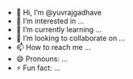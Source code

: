 - 👋 Hi, I’m @yuvrajgadhave
- 👀 I’m interested in ...
- 🌱 I’m currently learning ...
- 💞️ I’m looking to collaborate on ...
- 📫 How to reach me ...
- 😄 Pronouns: ...
- ⚡ Fun fact: ...

<!---
yuvrajgadhave/yuvrajgadhave is a ✨ special ✨ repository because its `README.md` (this file) appears on your GitHub profile.
You can click the Preview link to take a look at your changes.
--->
